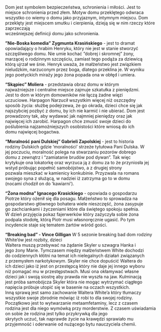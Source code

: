 Dom jest symbolem bezpieczeństwa, schronienia i miłości. Jest to  
miejsce schronienia przed złem. Motyw domu przeklętego odwraca wszystko co wiemy o domu jako przyjaznym, intymnym miejscu. Dom przeklęty jest miejscem smutku i cierpienia, dzieją się w nim rzeczy które zaprzeczają  
wcześniejszej definicji domu jako schronienia.  

**”Nie-Boska komedia” Zygmunta Krasińskiego** - jest to dramat  
opowiadający o hrabim Henryku, który nie jest w stanie stworzyć  
szczęśliwego domu. Nie umie kochać ”dobrej i skromnej” żony,  
marzącej o rodzinnym szczęściu, zamiast tego podąża za dziewicą  
którą ujrzał we śnie. Henryk uważa, że małżeństwo jest związkiem  
nieludzkim, narzuconym przez boga, dlatego przeklina je. W wyniku  
jego poetyckich miraży jego żona popada ona w obłęd i umiera.  

**“Skąpiec” Moliera** - przedstawia obraz domu w którym  
najważniejsze i centralne miejsce zajmuje szkatułka z pieniędzmi.  
Jest to dom w którym domowników nie łączą żadne więzi  
uczuciowe. Harpagon Narzucił wszystkim więcej niż oszczędny  
sposób życia: służbę podejrzewa, że go okrada, dzieci chce się jak  
najszybciej pozbyć z domu, by ich nie karmić i nie ubierać. Dom jest  
prowadzony tak, aby wydawać jak najmniej pieniędzy oraz jak  
najwięcej ich zarobić. Harpagon chce zmusić swoje dzieci do  
poślubienia najzamożniejszych osobistości które wniosą do ich  
domu najwięcej bogactwa.  

**“Moralność pani Dulskiej” Gabrieli Zapolskiej** - jest to historia  
rodziny Dulskich gdzie ‘moralności’ strzeże tytułowa Pani Dulska. W  
jej poczuciu, moralność polega na stwarzaniu pozorów dobrego  
domu z zewnątrz i “zamiatanie brudów pod dywan”. Tak więc  
krytykuje ona lokatorkę oraz wyrzuca ją z domu za to że przyniosła
jej wstyd próbując popełnić samobójstwo, a z drugiej strony  
pozwala mieszkać w kamienicy konkubinie. Przyzwala na romans  
swojego syna z służącą, w nadziei iż zatrzyma go to w domu  
(nocami chodził on do ‘kawiarni’).  

**“Żona modna” Ignacego Krasickiego** - opowiada o gospodarzu  
Piotrze który ożenił się dla posagu. Małżeństwo to sprowadza na  
gospodarstwo głównego bohatera wiele nieszczęść, żona zasypuje  
go zachciankami i życzeniami które dla świętego spokoju spełnia.  
W dzień przyjęcia pokaz fajerwerków który zażyczyła sobie żona  
podpala stodołę, którą Piotr musi własnoręcznie ugasić. Po tym  
incydencie staje się tematem żartów wśród gości.  

**“Breaking bad” - Vince Gilligan**
W 5 sezonie breaking bad dom rodziny White’ów jest rozbity, dzieci  
Waltera muszą przebywać na żądanie Skyler u szwagra Hanka i  
jego żony Marie. Tymczasem między małżeństwem White dochodzi  
do codziennych kłótni na temat ich nielegalnych działań związanych  
z przemysłem narkotykowym. Skyler nie chce dopuścić Waltera do  
ich dzieci jako iż jest on przestępcą który nie daje jej innego wyboru  
niż pomagać mu w przestępstwach. Musi ona okłamywać własne  
dzieci jak i swoją siostrę aby prawda nie wyszła na jaw. Kulminacją  
jest próba samobójcza Skyler która nie mogąc wytrzymać ciągłego  
napięcia próbuje utopić się w basenie na oczach wszystkich.  
Inną sprawą jest samo zachowanie Waltera White’a który tłumaczy  
wszystkie swoje zbrodnie mówiąc iż robi to dla swojej rodziny.  
Początkowo jest to wytwarzanie metaamfetaminy, lecz z czasem  
rodzina jest dla niego wymówką przy morderstwie. Z czasem
uświadamia on sobie że rodzina jest tylko przykrywką dla jego  
skrytych uczuć, tak naprawde życie na krawędzi sprawiało mu  
przyjemność i oderwanie od nużącego bytu nauczyciela chemii.